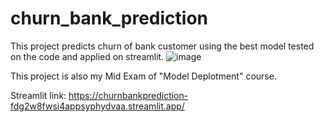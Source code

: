 # churn_bank_prediction
This project predicts churn of bank customer using the best model tested on the code and applied on streamlit.
![image](https://github.com/user-attachments/assets/04d50380-49fb-4fbb-b8b7-ca41de47584e)


This project is also my Mid Exam of "Model Deplotment" course. 

Streamlit link: https://churnbankprediction-fdg2w8fwsi4appsyphydvaa.streamlit.app/
